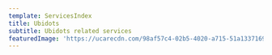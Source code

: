 ```yaml
---
template: ServicesIndex
title: Ubidots
subtitle: Ubidots related services
featuredImage: 'https://ucarecdn.com/98af57c4-02b5-4020-a715-51a133716942/'
---
```


